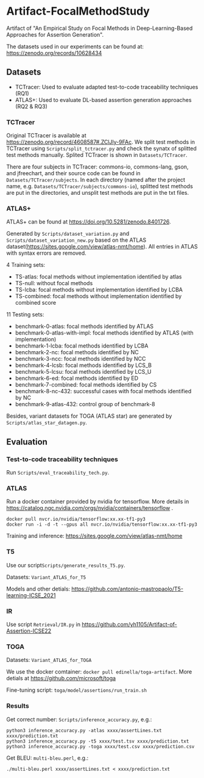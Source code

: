# Artifact-FocalMethodStudy
Artifact of "An Empirical Study on Focal Methods in Deep-Learning-Based Approaches for Assertion Generation".

The datasets used in our experiments can be found at:
https://zenodo.org/records/10628434


## Datasets
- TCTracer: Used to evaluate adapted test-to-code traceability techniques (RQ1)
- ATLAS+: Used to evaluate DL-based assertion generation approaches (RQ2 & RQ3)

### TCTracer
Original TCTracer is available at https://zenodo.org/record/4608587#.ZClJly-9FAc. We split test methods in TCTracer using ```Scripts/split_tctracer.py``` and check the synatx of splitted test methods manually. Splited TCTracer is shown in ```Datasets/TCTracer```.

There are four subjects in TCTracer: commons-io, commons-lang, gson, and jfreechart, and their source code can be found in ```Datasets/TCTracer/subjects```. In each directory (named after the project name, e.g. ```Datasets/TCTracer/subjects/commons-io```), splitted test methods are put in the directories, and unsplit test methods are put in the txt files.

### ATLAS+
ATLAS+ can be found at https://doi.org/10.5281/zenodo.8401726.

Generated by ```Scripts/dataset_variation.py``` and ```Scripts/dataset_variation_new.py``` based on the ATLAS dataset(https://sites.google.com/view/atlas-nmt/home). All entries in ATLAS with syntax errors are removed.

4 Training sets:

- TS-atlas: focal methods without implementation identified by atlas
- TS-null: without focal methods 
- TS-lcba: focal methods without implementation identified by LCBA
- TS-combined: focal methods without implementation identified by combined score

11 Testing sets:
- benchmark-0-atlas: focal methods identified by ATLAS
- benchmark-0-atlas-with-impl: focal methods identified by ATLAS (with implementation)
- benchmark-1-lcba: focal methods identified by LCBA
- benchmark-2-nc: focal methods identified by NC
- benchmark-3-ncc: focal methods identified by NCC
- benchmark-4-lcsb: focal methods identified by LCS_B
- benchmark-5-lcsu: focal methods identified by LCS_U
- benchmark-6-ed: focal methods identified by ED
- benchmark-7-combined: focal methods identified by CS
- benchmark-8-nc-432: successful cases with focal methods identified by NC
- benchmark-9-atlas-432:  control group of benchmark-8


Besides, variant datasets for TOGA (ATLAS star) are generated by ```Scripts/atlas_star_datagen.py```.


## Evaluation
### Test-to-code traceability techniques
Run  ```Scripts/eval_traceability_tech.py```.

### ATLAS
Run a docker container provided by nvidia for tensorflow. More details in https://catalog.ngc.nvidia.com/orgs/nvidia/containers/tensorflow .
```
docker pull nvcr.io/nvidia/tensorflow:xx.xx-tf1-py3
docker run -i -d -t --gpus all nvcr.io/nvidia/tensorflow:xx.xx-tf1-py3
```

Training and inference: https://sites.google.com/view/atlas-nmt/home


### T5
Use our script```Scripts/generate_results_T5.py```.

Datasets: ```Variant_ATLAS_for_T5```

Models and other detials: https://github.com/antonio-mastropaolo/T5-learning-ICSE_2021

### IR
Use script ```Retrieval/IR.py``` in https://github.com/yh1105/Artifact-of-Assertion-ICSE22

### TOGA
Datasets: ```Variant_ATLAS_for_TOGA```

We use the docker comtainer: ```docker pull edinella/toga-artifact```. More detials at https://github.com/microsoft/toga

Fine-tuning script: ```toga/model/assertions/run_train.sh```

### Results
Get correct number: ```Scripts/inference_accuracy.py```, 
e.g.:
```
python3 inference_accuracy.py -atlas xxxx/assertLines.txt xxxx/prediction.txt
python3 inference_accuracy.py -t5 xxxx/test.tsv xxxx/prediction.txt
python3 inference_accuracy.py -toga xxxx/test.csv xxxx/prediction.csv
```

Get BLEU: ```multi-bleu.perl```, 
e.g.:
```
./multi-bleu.perl xxxx/assertLines.txt < xxxx/prediction.txt
```
